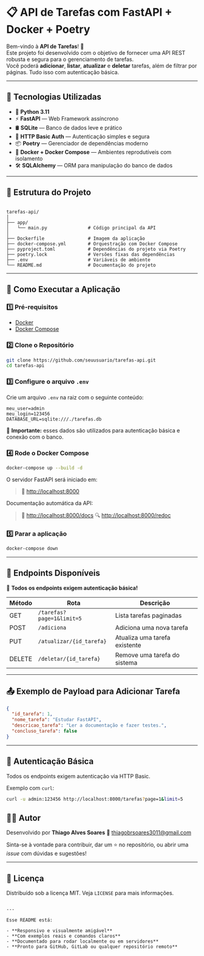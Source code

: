 # 📋 API de Tarefas com FastAPI + Docker + Poetry

Bem-vindo à **API de Tarefas**! 🚀  
Este projeto foi desenvolvido com o objetivo de fornecer uma API REST robusta e segura para o gerenciamento de tarefas.  
Você poderá **adicionar**, **listar**, **atualizar** e **deletar** tarefas, além de filtrar por páginas. Tudo isso com autenticação básica.

---

## 🧠 Tecnologias Utilizadas

- 🐍 **Python 3.11**
- ⚡ **FastAPI** — Web Framework assíncrono
- 🛢️ **SQLite** — Banco de dados leve e prático
- 🔐 **HTTP Basic Auth** — Autenticação simples e segura
- 📦 **Poetry** — Gerenciador de dependências moderno
- 🐳 **Docker + Docker Compose** — Ambientes reprodutíveis com isolamento
- 🛠️ **SQLAlchemy** — ORM para manipulação do banco de dados

---

## 📁 Estrutura do Projeto

```

tarefas-api/
│
├── app/
│   └── main.py               # Código principal da API
│
├── Dockerfile                # Imagem da aplicação
├── docker-compose.yml        # Orquestração com Docker Compose
├── pyproject.toml            # Dependências do projeto via Poetry
├── poetry.lock               # Versões fixas das dependências
├── .env                      # Variáveis de ambiente
└── README.md                 # Documentação do projeto

````

---

## 🚀 Como Executar a Aplicação

### 1️⃣ Pré-requisitos

- [Docker](https://www.docker.com/)
- [Docker Compose](https://docs.docker.com/compose/)

### 2️⃣ Clone o Repositório

```bash
git clone https://github.com/seuusuario/tarefas-api.git
cd tarefas-api
````

### 3️⃣ Configure o arquivo `.env`

Crie um arquivo `.env` na raiz com o seguinte conteúdo:

```env
meu_user=admin
meu_login=123456
DATABASE_URL=sqlite:///./tarefas.db
```

🔐 **Importante:** esses dados são utilizados para autenticação básica e conexão com o banco.

### 4️⃣ Rode o Docker Compose

```bash
docker-compose up --build -d
```

O servidor FastAPI será iniciado em:

> 📡 [http://localhost:8000](http://localhost:8000)

Documentação automática da API:

> 📄 [http://localhost:8000/docs](http://localhost:8000/docs)
> 🔍 [http://localhost:8000/redoc](http://localhost:8000/redoc)

### 5️⃣ Parar a aplicação

```bash
docker-compose down
```

---

## 🧪 Endpoints Disponíveis

🔐 **Todos os endpoints exigem autenticação básica!**

| Método | Rota                      | Descrição                     |
| ------ | ------------------------- | ----------------------------- |
| GET    | `/tarefas?page=1&limit=5` | Lista tarefas paginadas       |
| POST   | `/adiciona`               | Adiciona uma nova tarefa      |
| PUT    | `/atualizar/{id_tarefa}`  | Atualiza uma tarefa existente |
| DELETE | `/deletar/{id_tarefa}`    | Remove uma tarefa do sistema  |

---

## 📤 Exemplo de Payload para Adicionar Tarefa

```json
{
  "id_tarefa": 1,
  "nome_tarefa": "Estudar FastAPI",
  "descricao_tarefa": "Ler a documentação e fazer testes.",
  "concluso_tarefa": false
}
```

---

## 🔐 Autenticação Básica

Todos os endpoints exigem autenticação via HTTP Basic.

Exemplo com `curl`:

```bash
curl -u admin:123456 http://localhost:8000/tarefas?page=1&limit=5
```
## 👨‍💻 Autor

Desenvolvido por **Thiago Alves Soares**
📧 [thiagobrsoares3011@gmail.com](mailto:thiagobrsoares3011@gmail.com)

Sinta-se à vontade para contribuir, dar um ⭐ no repositório, ou abrir uma *issue* com dúvidas e sugestões!

---

## 📜 Licença

Distribuído sob a licença MIT.
Veja `LICENSE` para mais informações.

```

---

Esse README está:

- **Responsivo e visualmente amigável**
- **Com exemplos reais e comandos claros**
- **Documentado para rodar localmente ou em servidores**
- **Pronto para GitHub, GitLab ou qualquer repositório remoto**

